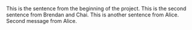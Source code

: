This is the sentence from the beginning of the project.
This is the second sentence from Brendan and Chai.
This is another sentence from Alice.
Second message from Alice.
